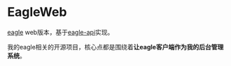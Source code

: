# EagleWeb

[eagle](https://cn.eagle.cool/) web版本，基于[eagle-api](https://github.com/meetqy/eagle-api)实现。

我的eagle相关的开源项目，核心点都是围绕着**让eagle客户端作为我的后台管理系统**。
